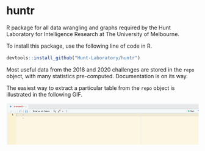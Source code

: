 # huntr

R package for all data wrangling and graphs required by the Hunt Laboratory for Intelligence Research at The University of Melbourne.

To install this package, use the following line of code in R.

```R
devtools::install_github("Hunt-Laboratory/huntr")
```

Most useful data from the 2018 and 2020 challenges are stored in the `repo` object, with many statistics pre-computed. Documentation is on its way.

The easiest way to extract a particular table from the `repo` object is illustrated in the following GIF.

![Example for repo object](/static/repo-example.gif)